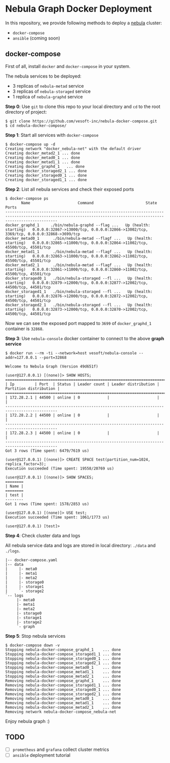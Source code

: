 # Nebula Graph Docker Deployment

In this repository, we provide following methods to deploy a [nebula](https://github.com/vesoft-inc/nebula) cluster:

- `docker-compose`
- `ansible` (coming soon)

## docker-compose

First of all, install `docker` and `docker-compose` in your system.

The nebula services to be deployed:

- 3 replicas of `nebula-metad` service
- 3 replicas of `nebula-storaged` service
- 1 replica of `nebula-graphd` service

**Step 0**: Use `git` to clone this repo to your local directory and `cd` to the root directory of project:

```shell
$ git clone https://github.com/vesoft-inc/nebula-docker-compose.git
$ cd nebula-docker-compose/
```

**Step 1**: Start all services with `docker-compose`

```shell
$ docker-compose up -d
Creating network "docker_nebula-net" with the default driver
Creating docker_metad2_1 ... done
Creating docker_metad0_1 ... done
Creating docker_metad1_1 ... done
Creating docker_graphd_1   ... done
Creating docker_storaged2_1 ... done
Creating docker_storaged0_1 ... done
Creating docker_storaged1_1 ... done
```

**Step 2**: List all nebula services and check their exposed ports

``` shell
$ docker-compose ps
       Name                     Command                       State                                                   Ports
-------------------------------------------------------------------------------------------------------------------------------------------------------------------
docker_graphd_1     ./bin/nebula-graphd --flag ...   Up (health: starting)   0.0.0.0:32867->13000/tcp, 0.0.0.0:32866->13002/tcp, 3369/tcp, 0.0.0.0:32868->3699/tcp
docker_metad0_1      ./bin/nebula-metad --flagf ...   Up (health: starting)   0.0.0.0:32865->11000/tcp, 0.0.0.0:32864->11002/tcp, 45500/tcp, 45501/tcp
docker_metad1_1      ./bin/nebula-metad --flagf ...   Up (health: starting)   0.0.0.0:32863->11000/tcp, 0.0.0.0:32862->11002/tcp, 45500/tcp, 45501/tcp
docker_metad2_1      ./bin/nebula-metad --flagf ...   Up (health: starting)   0.0.0.0:32861->11000/tcp, 0.0.0.0:32860->11002/tcp, 45500/tcp, 45501/tcp
docker_storaged0_1   ./bin/nebula-storaged --fl ...   Up (health: starting)   0.0.0.0:32879->12000/tcp, 0.0.0.0:32877->12002/tcp, 44500/tcp, 44501/tcp
docker_storaged1_1   ./bin/nebula-storaged --fl ...   Up (health: starting)   0.0.0.0:32876->12000/tcp, 0.0.0.0:32872->12002/tcp, 44500/tcp, 44501/tcp
docker_storaged2_1   ./bin/nebula-storaged --fl ...   Up (health: starting)   0.0.0.0:32873->12000/tcp, 0.0.0.0:32870->12002/tcp, 44500/tcp, 44501/tcp
```

Now we can see the exposed port mapped to `3699` of `docker_graphd_1` container is `32868`.

**Step 3**: Use `nebula-console` docker container to connect to the above **graph service**

``` shell
$ docker run --rm -ti --network=host vesoft/nebula-console --addr=127.0.0.1 --port=32868

Welcome to Nebula Graph (Version 49d651f)

(user@127.0.0.1) [(none)]> SHOW HOSTS;
=============================================================================================
| Ip         | Port  | Status | Leader count | Leader distribution | Partition distribution |
=============================================================================================
| 172.28.2.1 | 44500 | online | 0            |                     |                        |
---------------------------------------------------------------------------------------------
| 172.28.2.2 | 44500 | online | 0            |                     |                        |
---------------------------------------------------------------------------------------------
| 172.28.2.3 | 44500 | online | 0            |                     |                        |
---------------------------------------------------------------------------------------------
Got 3 rows (Time spent: 6479/7619 us)

(user@127.0.0.1) [(none)]> CREATE SPACE test(partition_num=1024, replica_factor=3);
Execution succeeded (Time spent: 19558/20769 us)

(user@127.0.0.1) [(none)]> SHOW SPACES;
========
| Name |
========
| test |
--------
Got 1 rows (Time spent: 1578/2853 us)

(user@127.0.0.1) [(none)]> USE test;
Execution succeeded (Time spent: 1061/1773 us)

(user@127.0.0.1) [test]>
```

**Step 4**: Check cluster data and logs

All nebula service data and logs are stored in local directory: `./data` and `./logs`.

```text
|-- docker-compose.yaml
|-- data
|     |- meta0
|     |- meta1
|     |- meta2
|     |- storage0
|     |- storage1
|     `- storage2
`-- logs
     |- meta0
     |- meta1
     |- meta2
     |- storage0
     |- storage1
     |- storage2
     `- graph
```

**Step 5**: Stop nebula services

```shell
$ docker-compose down -v
Stopping nebula-docker-compose_graphd_1    ... done
Stopping nebula-docker-compose_storaged1_1 ... done
Stopping nebula-docker-compose_storaged0_1 ... done
Stopping nebula-docker-compose_storaged2_1 ... done
Stopping nebula-docker-compose_metad0_1    ... done
Stopping nebula-docker-compose_metad1_1    ... done
Stopping nebula-docker-compose_metad2_1    ... done
Removing nebula-docker-compose_graphd_1    ... done
Removing nebula-docker-compose_storaged1_1 ... done
Removing nebula-docker-compose_storaged0_1 ... done
Removing nebula-docker-compose_storaged2_1 ... done
Removing nebula-docker-compose_metad0_1    ... done
Removing nebula-docker-compose_metad1_1    ... done
Removing nebula-docker-compose_metad2_1    ... done
Removing network nebula-docker-compose_nebula-net
```

Enjoy nebula graph :)

## TODO

- [ ] `prometheus` and `grafana` collect cluster metrics
- [ ] `ansible` deployment tutorial
